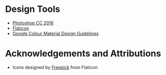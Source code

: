 # Design Tools

- [Photoshop CC 2016][1]
- [Flaticon][2]
- [Google Colour Material Design Guidelines][3]

# Acknowledgements and Attributions

- Icons designed by [Freepick][4] from Flaticon

[1]: http://www.adobe.com/uk/products/photoshop.html?sdid=KKQPG&mv=search&s_kwcid=AL!3085!3!188961025851!e!!g!!photoshop%20cc&ef_id=WE233AAABenWVI2V:20170510111121:s
[2]: http://www.flaticon.com/
[3]: https://material.io/guidelines/style/color.html#
[4]: http://www.flaticon.com/authors/freepik
